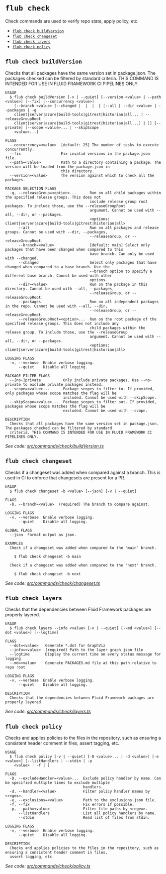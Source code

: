 `flub check`
============

Check commands are used to verify repo state, apply policy, etc.

* [`flub check buildVersion`](#flub-check-buildversion)
* [`flub check changeset`](#flub-check-changeset)
* [`flub check layers`](#flub-check-layers)
* [`flub check policy`](#flub-check-policy)

## `flub check buildVersion`

Checks that all packages have the same version set in package.json. The packages checked can be filtered by standard criteria. THIS COMMAND IS INTENDED FOR USE IN FLUID FRAMEWORK CI PIPELINES ONLY.

```
USAGE
  $ flub check buildVersion [-v | --quiet] [--version <value> | --path <value>] [--fix] [--concurrency <value>]
    [--branch <value> [--changed |  |  |  | [--all | --dir <value> | --packages | -g
    client|server|azure|build-tools|gitrest|historian|all... | --releaseGroupRoot
    client|server|azure|build-tools|gitrest|historian|all...] | ]] [--private] [--scope <value>... | --skipScope
    <value>...]

FLAGS
  --concurrency=<value>  [default: 25] The number of tasks to execute concurrently.
  --fix                  Fix invalid versions in the package.json file.
  --path=<value>         Path to a directory containing a package. The version will be loaded from the package.json in
                         this directory.
  --version=<value>      The version against which to check all the packages.

PACKAGE SELECTION FLAGS
  -g, --releaseGroup=<option>...      Run on all child packages within the specified release groups. This does not
                                      include release group root packages. To include those, use the --releaseGroupRoot
                                      argument. Cannot be used with --all, --dir, or --packages.
                                      <options: client|server|azure|build-tools|gitrest|historian|all>
      --all                           Run on all packages and release groups. Cannot be used with --dir, --packages,
                                      --releaseGroup, or --releaseGroupRoot.
      --branch=<value>                [default: main] Select only packages that have been changed when compared to this
                                      base branch. Can only be used with --changed.
      --changed                       Select only packages that have changed when compared to a base branch. Use the
                                      --branch option to specify a different base branch. Cannot be used with other
                                      options.
      --dir=<value>                   Run on the package in this directory. Cannot be used with --all, --packages,
                                      --releaseGroup, or --releaseGroupRoot.
      --packages                      Run on all independent packages in the repo. Cannot be used with --all, --dir,
                                      --releaseGroup, or --releaseGroupRoot.
      --releaseGroupRoot=<option>...  Run on the root package of the specified release groups. This does not include any
                                      child packages within the release group. To include those, use the --releaseGroup
                                      argument. Cannot be used with --all, --dir, or --packages.
                                      <options: client|server|azure|build-tools|gitrest|historian|all>

LOGGING FLAGS
  -v, --verbose  Enable verbose logging.
      --quiet    Disable all logging.

PACKAGE FILTER FLAGS
  --[no-]private          Only include private packages. Use --no-private to exclude private packages instead.
  --scope=<value>...      Package scopes to filter to. If provided, only packages whose scope matches the flag will be
                          included. Cannot be used with --skipScope.
  --skipScope=<value>...  Package scopes to filter out. If provided, packages whose scope matches the flag will be
                          excluded. Cannot be used with --scope.

DESCRIPTION
  Checks that all packages have the same version set in package.json. The packages checked can be filtered by standard
  criteria. THIS COMMAND IS INTENDED FOR USE IN FLUID FRAMEWORK CI PIPELINES ONLY.
```

_See code: [src/commands/check/buildVersion.ts](https://github.com/microsoft/FluidFramework/blob/main/build-tools/packages/build-cli/src/commands/check/buildVersion.ts)_

## `flub check changeset`

Checks if a changeset was added when compared against a branch. This is used in CI to enforce that changesets are present for a PR.

```
USAGE
  $ flub check changeset -b <value> [--json] [-v | --quiet]

FLAGS
  -b, --branch=<value>  (required) The branch to compare against.

LOGGING FLAGS
  -v, --verbose  Enable verbose logging.
      --quiet    Disable all logging.

GLOBAL FLAGS
  --json  Format output as json.

EXAMPLES
  Check if a changeset was added when compared to the 'main' branch.

    $ flub check changeset -b main

  Check if a changeset was added when compared to the 'next' branch.

    $ flub check changeset -b next
```

_See code: [src/commands/check/changeset.ts](https://github.com/microsoft/FluidFramework/blob/main/build-tools/packages/build-cli/src/commands/check/changeset.ts)_

## `flub check layers`

Checks that the dependencies between Fluid Framework packages are properly layered.

```
USAGE
  $ flub check layers --info <value> [-v | --quiet] [--md <value>] [--dot <value>] [--logtime]

FLAGS
  --dot=<value>   Generate *.dot for GraphViz
  --info=<value>  (required) Path to the layer graph json file
  --logtime       Display the current time on every status message for logging
  --md=<value>    Generate PACKAGES.md file at this path relative to repo root

LOGGING FLAGS
  -v, --verbose  Enable verbose logging.
      --quiet    Disable all logging.

DESCRIPTION
  Checks that the dependencies between Fluid Framework packages are properly layered.
```

_See code: [src/commands/check/layers.ts](https://github.com/microsoft/FluidFramework/blob/main/build-tools/packages/build-cli/src/commands/check/layers.ts)_

## `flub check policy`

Checks and applies policies to the files in the repository, such as ensuring a consistent header comment in files, assert tagging, etc.

```
USAGE
  $ flub check policy [-v | --quiet] [-D <value>... | -d <value>] [-e <value>] [--listHandlers | --stdin | -p
    <value> | -f | ]

FLAGS
  -D, --excludeHandler=<value>...  Exclude policy handler by name. Can be specified multiple times to exclude multiple
                                   handlers.
  -d, --handler=<value>            Filter policy handler names by <regex>.
  -e, --exclusions=<value>         Path to the exclusions.json file.
  -f, --fix                        Fix errors if possible.
  -p, --path=<value>               Filter file paths by <regex>.
      --listHandlers               List all policy handlers by name.
      --stdin                      Read list of files from stdin.

LOGGING FLAGS
  -v, --verbose  Enable verbose logging.
      --quiet    Disable all logging.

DESCRIPTION
  Checks and applies policies to the files in the repository, such as ensuring a consistent header comment in files,
  assert tagging, etc.
```

_See code: [src/commands/check/policy.ts](https://github.com/microsoft/FluidFramework/blob/main/build-tools/packages/build-cli/src/commands/check/policy.ts)_
